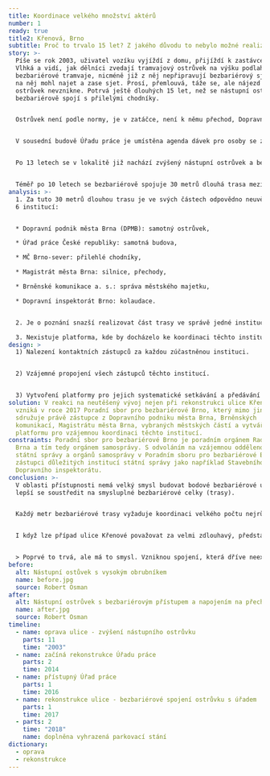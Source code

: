 ```yaml
---
title: Koordinace velkého množství aktérů
number: 1
ready: true
title2: Křenová, Brno
subtitle: Proč to trvalo 15 let? Z jakého důvodu to nebylo možné realizovat rychleji?
story: >-
  Píše se rok 2003, uživatel vozíku vyjíždí z domu, přijíždí k zastávce MHD
  Vlhká a vidí, jak dělníci zvedají tramvajový ostrůvek na výšku podlahy
  bezbariérové tramvaje, nicméně již z něj nepřipravují bezbariérový sjezd, aby
  na něj mohl najet a zase sjet. Prosí, přemlouvá, táže se, ale nájezd na
  ostrůvek nevznikne. Potrvá ještě dlouhých 15 let, než se nástupní ostrůvek
  bezbariérově spojí s přilelými chodníky.


  Ostrůvek není podle normy, je v zatáčce, není k němu přechod, Dopravní podnik jej v tomto místě nechce a úprava probíhá v rámci **opravy**, nikoliv v rámci **rekonstrukce**. 


  V sousední budově Úřadu práce je umístěna agenda dávek pro osoby se zdravotním postižením. V roce 2014 se tato budova začíná rekonstruovat a v roce 2016 se znovu otevírá ve své bezbariérové podobě.


  Po 13 letech se v lokalitě již nachází zvýšený nástupní ostrůvek a bezbariérová budova Úřadu práce. V roce 2017 se Dopravní podnik pouští do celkové **rekonstrukce** zastávky na bezbariérovou, městská část Brno-střed dodělává bezbariérové nájezdy a reliéfní dlažbu na přilehlé chodníky a v roce 2018 se na podnět Poradní sboru pro bezbariérové Brno dodělávají i čtyři vyhrazená parkovací stání před Úřadem práce.


  Téměř po 10 letech se bezbariérově spojuje 30 metrů dlouhá trasa mezi zastávkou MHD Vlhká a Úřadem práce.
analysis: >-
  1. Za tuto 30 metrů dlouhou trasu je ve svých částech odpovědno neuvěřitelných
  6 institucí:


  * Dopravní podnik města Brna (DPMB): samotný ostrůvek, 

  * Úřad práce České republiky: samotná budova, 

  * MČ Brno-sever: přilehlé chodníky, 

  * Magistrát města Brna: silnice, přechody,  

  * Brněnské komunikace a. s.: správa městského majetku, 

  * Dopravní inspektorát Brno: kolaudace.


  2. Je o poznání snazší realizovat část trasy ve správě jedné instituce, než realizovat celou trasu v koordinaci všech institucí.

  3. Nexistuje platforma, kde by docházelo ke koordinaci těchto institucí.
design: >
  1) Nalezení kontaktních zástupců za každou zúčastněnou instituci.


  2) Vzájemné propojení všech zástupců těchto institucí.


  3) Vytvoření platformy pro jejich systematické setkávání a předávání informací.
solution: V reakci na neutěšený vývoj nejen při rekonstrukci ulice Křenová
  vzniká v roce 2017 Poradní sbor pro bezbariérové Brno, který mimo jiné
  sdružuje právě zástupce z Dopravního podniku města Brna, Brněnských
  komunikací, Magistrátu města Brna, vybraných městských částí a vytváří tak
  platformu pro vzájemnou koordinaci těchto institucí.
constraints: Poradní sbor pro bezbariérové Brno je poradním orgánem Rady města
  Brna a tím tedy orgánem samosprávy. S odvoláním na vzájemnou oddělenost orgánů
  státní správy a orgánů samosprávy v Poradním sboru pro bezbariérové Brno chybí
  zástupci důležitých institucí státní správy jako například Stavebního úřadu či
  Dopravního inspektorátu.
conclusion: >-
  V oblasti přístupnosti nemá velký smysl budovat bodové bezbariérové úpravy. Je
  lepší se soustředit na smysluplné bezbariérové celky (trasy).


  Každý metr bezbariérové trasy vyžaduje koordinaci velkého počtu nejrůznějších institucí. První případ koordinace bezbariérového celku může trvat velmi dlouho.


  I když lze případ ulice Křenové považovat za velmi zdlouhavý, představuje určitý zlom v řešení přístupnosti v Brně. Od tohoto momentu již bylo možné ustavenou platformu využít při koordinaci každého dalšího případu.


  > Poprvé to trvá, ale má to smysl. Vzniknou spojení, která dříve neexistovala, ale podruhé se již dají využít.
before:
  alt: Nástupní ostůvek s vysokým obrubníkem
  name: before.jpg
  source: Robert Osman
after:
  alt: Nástupní ostrůvek s bezbariérovým přístupem a napojením na přechod
  name: after.jpg
  source: Robert Osman
timeline:
  - name: oprava ulice - zvýšení nástupního ostrůvku
    parts: 11
    time: "2003"
  - name: začíná rekonstrukce Úřadu práce
    parts: 2
    time: 2014
  - name: přístupný Úřad práce
    parts: 1
    time: 2016
  - name: rekonstrukce ulice - bezbariérové spojení ostrůvku s úřadem
    parts: 1
    time: 2017
  - parts: 2
    time: "2018"
    name: doplněna vyhrazená parkovací stání
dictionary:
  - oprava
  - rekonstrukce
---
```

